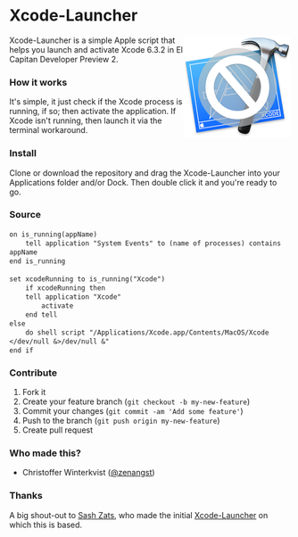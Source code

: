 # Xcode-Launcher
<img src="https://raw.githubusercontent.com/zenangst/Xcode-Launcher/master/Images/icon_v3.png" align="right">
Xcode-Launcher is a simple Apple script that helps you launch and activate Xcode 6.3.2 in El Capitan Developer Preview 2.

### How it works

It's simple, it just check if the Xcode process is running, if so; then activate the application. If Xcode isn't running, then launch it via the terminal workaround.

### Install

Clone or download the repository and drag the Xcode-Launcher into your Applications folder and/or Dock. Then double click it and you're ready to go.

### Source

```applescript
on is_running(appName)
    tell application "System Events" to (name of processes) contains appName
end is_running

set xcodeRunning to is_running("Xcode")
    if xcodeRunning then
    tell application "Xcode"
        activate
    end tell
else
    do shell script "/Applications/Xcode.app/Contents/MacOS/Xcode </dev/null &>/dev/null &"
end if
```

### Contribute

1. Fork it
2. Create your feature branch (`git checkout -b my-new-feature`)
3. Commit your changes (`git commit -am 'Add some feature'`)
4. Push to the branch (`git push origin my-new-feature`)
5. Create pull request

### Who made this?

- Christoffer Winterkvist ([@zenangst](https://twitter.com/zenangst))

### Thanks

A big shout-out to [Sash Zats](https://twitter.com/zats), who made the initial [Xcode-Launcher](https://twitter.com/zats/status/613464620997570560) on which this is based.
